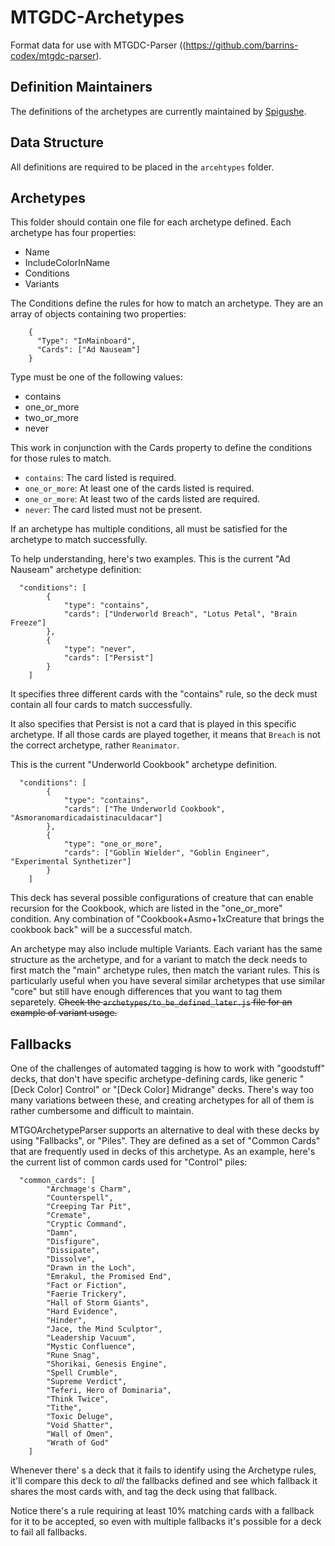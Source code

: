 
# MTGDC-Archetypes
Format data for use with MTGDC-Parser ((https://github.com/barrins-codex/mtgdc-parser).

## Definition Maintainers

The definitions of the archetypes are currently maintained by [Spigushe](https://github.com/Spigushe).

## Data Structure

All definitions are required to be placed in the `arcehtypes` folder.

## Archetypes

This folder should contain one file for each archetype defined. Each archetype has four properties:

* Name
* IncludeColorInName
* Conditions
* Variants

The Conditions define the rules for how to match an archetype. They are an array of objects containing two properties:

```
    {
      "Type": "InMainboard",
      "Cards": ["Ad Nauseam"]
    }
```

Type must be one of the following values:

* contains
* one_or_more
* two_or_more
* never

This work in conjunction with the Cards property to define the conditions for those rules to match.

* `contains`: The card listed is required.
* `one_or_more`: At least one of the cards listed is required.
* `one_or_more`: At least two of the cards listed are required.
* `never`: The card listed must not be present.

If an archetype has multiple conditions, all must be satisfied for the archetype to match successfully.

To help understanding, here's two examples. This is the current "Ad Nauseam" archetype definition:

```
  "conditions": [
        {
            "type": "contains",
            "cards": ["Underworld Breach", "Lotus Petal", "Brain Freeze"]
        },
        {
            "type": "never",
            "cards": ["Persist"]
        }
    ]
```

It specifies three different cards with the "contains" rule, so the deck must contain all four cards to match successfully.

It also specifies that Persist is not a card that is played in this specific archetype. If all those cards are played together, it means that `Breach` is not the correct archetype, rather `Reanimator`.

This is the current "Underworld Cookbook" archetype definition.

```
  "conditions": [
        {
            "type": "contains",
            "cards": ["The Underworld Cookbook", "Asmoranomardicadaistinaculdacar"]
        },
        {
            "type": "one_or_more",
            "cards": ["Goblin Wielder", "Goblin Engineer", "Experimental Synthetizer"]
        }
    ]
```

This deck has several possible configurations of creature that can enable recursion for the Cookbook, which are listed in the "one_or_more" condition. Any combination of "Cookbook+Asmo+1xCreature that brings the cookbook back" will be a successful match.

An archetype may also include multiple Variants. Each variant has the same structure as the archetype, and for a variant to match the deck needs to first match the "main" archetype rules, then match the variant rules. This is particularly useful when you have several similar archetypes that use similar "core" but still have enough differences that you want to tag them separetely.
~~Check the ```archetypes/to_be_defined_later.js``` file for an example of variant usage.~~

## Fallbacks

One of the challenges of automated tagging is how to work with "goodstuff" decks, that don't have specific archetype-defining cards, like generic "[Deck Color] Control" or "[Deck Color] Midrange" decks. There's way too many variations between these, and creating archetypes for all of them is rather cumbersome and difficult to maintain.

MTGOArchetypeParser supports an alternative to deal with these decks by using "Fallbacks", or "Piles". They are defined as a set of "Common Cards" that are frequently used in decks of this archetype. As an example, here's the current list of common cards used for "Control" piles:

```
  "common_cards": [
        "Archmage's Charm",
        "Counterspell",
        "Creeping Tar Pit",
        "Cremate",
        "Cryptic Command",
        "Damn",
        "Disfigure",
        "Dissipate",
        "Dissolve",
        "Drawn in the Loch",
        "Emrakul, the Promised End",
        "Fact or Fiction",
        "Faerie Trickery",
        "Hall of Storm Giants",
        "Hard Evidence",
        "Hinder",
        "Jace, the Mind Sculptor",
        "Leadership Vacuum",
        "Mystic Confluence",
        "Rune Snag",
        "Shorikai, Genesis Engine",
        "Spell Crumble",
        "Supreme Verdict",
        "Teferi, Hero of Dominaria",
        "Think Twice",
        "Tithe",
        "Toxic Deluge",
        "Void Shatter",
        "Wall of Omen",
        "Wrath of God"
    ]
```

Whenever there' s a deck that it fails to identify using the Archetype rules, it'll compare this deck to *all* the fallbacks defined and see which fallback it shares the most cards with, and tag the deck using that fallback.

Notice there's a rule requiring at least 10% matching cards with a fallback for it to be accepted, so even with multiple fallbacks it's possible for a deck to fail all fallbacks.

